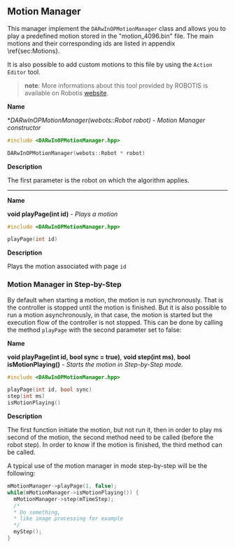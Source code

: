 ## Motion Manager

This manager implement the `DARwInOPMotionManager` class and allows you to play
a predefined motion stored in the "motion\_4096.bin" file. The main motions and
their corresponding ids are listed in appendix \ref{sec:Motions}.

It is also possible to add custom motions to this file by using the `Action
Editor` tool.

> **note**:
More informations about this tool provided by ROBOTIS is available on Robotis
[website](www.support.robotis.com/ko/product/darwin-op/development/tools/action_editor.htm).

**Name**

**DARwInOPMotionManager(webots::Robot *robot)** - *Motion Manager constructor*

``` c
#include <DARwInOPMotionManager.hpp>

DARwInOPMotionManager(webots::Robot * robot)
```

**Description**

The first parameter is the robot on which the algorithm applies.

---

**Name**

**void playPage(int id)** - *Plays a motion*

``` c
#include <DARwInOPMotionManager.hpp>

playPage(int id)
```

**Description**

Plays the motion associated with page `id`

### Motion Manager in Step-by-Step

By default when starting a motion, the motion is run synchronously. That is the
controller is stopped until the motion is finished. But it is also possible to
run a motion asynchronously, in that case, the motion is started but the
execution flow of the controller is not stopped. This can be done by calling the
method `playPage` with the second parameter set to false:

**Name**

**void playPage(int id, bool sync = true)**, **void step(int ms)**, **bool isMotionPlaying()** - *Starts the motion in Step-by-Step mode.*

``` c
#include <DARwInOPMotionManager.hpp>

playPage(int id, bool sync)
step(int ms)
isMotionPlaying()
```

**Description**

The first function initiate the motion, but not run it, then in order to play ms
second of the motion, the second method need to be called (before the robot
step). In order to know if the motion is finished, the third method can be
called.

A typical use of the motion manager in mode step-by-step will be the following:

``` c
mMotionManager->playPage(1, false);
while(mMotionManager->isMotionPlaying()) {
  mMotionManager->step(mTimeStep);
  /*
  * Do something,
  * like image processing for example
  */
  myStep();
}
```

